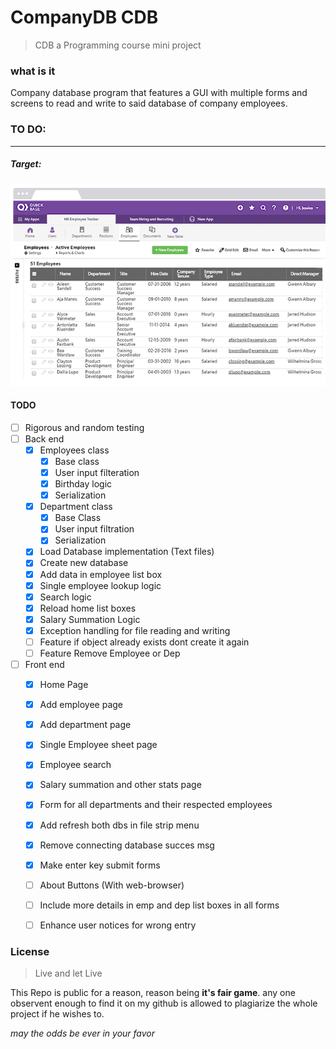 # CompanyDB CDB

> CDB a Programming course mini project

### what is it

Company database program that features a GUI with multiple forms and screens to read and write to said database of company employees.

###  TO DO:
---

##### Target:
![Demo picture](https://raw.githubusercontent.com/karimkohel/CompanyDB/main/example1.PNG "Demo")


#### TODO
- [ ] Rigorous and random testing
- [ ] Back end
    - [X] Employees class
        - [X] Base class
        - [x] User input filteration
        - [x] Birthday logic
        - [X] Serialization
    - [X] Department class
        - [X] Base Class
        - [X] User input filtration
        - [X] Serialization
    - [X] Load Database implementation (Text files)
    - [X] Create new database
    - [X] Add data in employee list box
    - [X] Single employee lookup logic
    - [X] Search logic
    - [X] Reload home list boxes
    - [X] Salary Summation Logic
    - [X] Exception handling for file reading and writing
    - [ ] Feature if object already exists dont create it again
    - [ ] Feature Remove Employee or Dep

- [ ] Front end
    - [X] Home Page
    - [X] Add employee page
    - [X] Add department page
    - [X] Single Employee sheet page
    - [X] Employee search
    - [X] Salary summation and other stats page
    - [X] Form for all departments and their respected employees
    - [X] Add refresh both dbs in file strip menu
    - [X] Remove connecting database succes msg
    - [X] Make enter key submit forms
    - [ ] About Buttons (With web-browser)
    - [ ] Include more details in emp and dep list boxes in all forms
    - [ ] Enhance user notices for wrong entry 


### License 
> Live and let Live

This Repo is public for a reason, reason being **it's fair game**.
any one observent enough to find it on my github is allowed to plagiarize the whole project if he wishes to.

*may the odds be ever in your favor*
